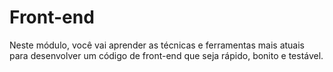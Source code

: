 # Front-end

Neste módulo, você vai aprender as técnicas e ferramentas mais atuais para desenvolver um código de front-end que seja rápido, bonito e testável.
